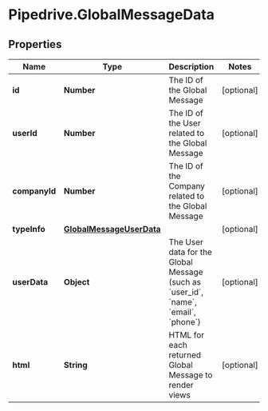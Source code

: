 # Pipedrive.GlobalMessageData

## Properties

Name | Type | Description | Notes
------------ | ------------- | ------------- | -------------
**id** | **Number** | The ID of the Global Message | [optional] 
**userId** | **Number** | The ID of the User related to the Global Message | [optional] 
**companyId** | **Number** | The ID of the Company related to the Global Message | [optional] 
**typeInfo** | [**GlobalMessageUserData**](GlobalMessageUserData.md) |  | [optional] 
**userData** | **Object** | The User data for the Global Message (such as &#x60;user_id&#x60;, &#x60;name&#x60;, &#x60;email&#x60;, &#x60;phone&#x60;) | [optional] 
**html** | **String** | HTML for each returned Global Message to render views | [optional] 


